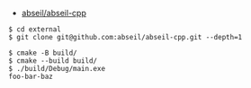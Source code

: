 - [abseil/abseil-cpp](https://github.com/abseil/abseil-cpp)

```
$ cd external
$ git clone git@github.com:abseil/abseil-cpp.git --depth=1

$ cmake -B build/
$ cmake --build build/
$ ./build/Debug/main.exe
foo-bar-baz
```
